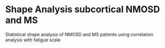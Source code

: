 # Shape Analysis subcortical NMOSD and MS
Statistical shape analysis of NMOSD and MS patients using correlation analysis with fatigue scale
